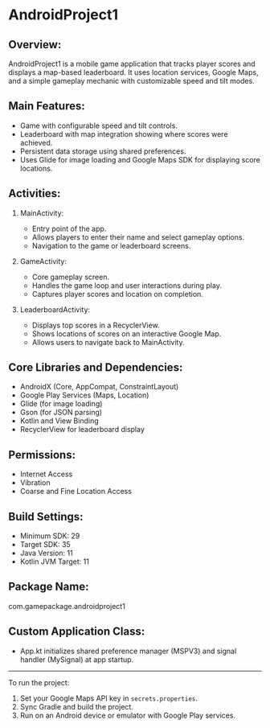 AndroidProject1
===============

Overview:
---------
AndroidProject1 is a mobile game application that tracks player scores and displays a map-based leaderboard. It uses location services, Google Maps, and a simple gameplay mechanic with customizable speed and tilt modes.

Main Features:
--------------
- Game with configurable speed and tilt controls.
- Leaderboard with map integration showing where scores were achieved.
- Persistent data storage using shared preferences.
- Uses Glide for image loading and Google Maps SDK for displaying score locations.

Activities:
-----------
1. MainActivity:
   - Entry point of the app.
   - Allows players to enter their name and select gameplay options.
   - Navigation to the game or leaderboard screens.

2. GameActivity:
   - Core gameplay screen.
   - Handles the game loop and user interactions during play.
   - Captures player scores and location on completion.

3. LeaderboardActivity:
   - Displays top scores in a RecyclerView.
   - Shows locations of scores on an interactive Google Map.
   - Allows users to navigate back to MainActivity.

Core Libraries and Dependencies:
-------------------------------
- AndroidX (Core, AppCompat, ConstraintLayout)
- Google Play Services (Maps, Location)
- Glide (for image loading)
- Gson (for JSON parsing)
- Kotlin and View Binding
- RecyclerView for leaderboard display

Permissions:
------------
- Internet Access
- Vibration
- Coarse and Fine Location Access

Build Settings:
---------------
- Minimum SDK: 29
- Target SDK: 35
- Java Version: 11
- Kotlin JVM Target: 11

Package Name:
-------------
com.gamepackage.androidproject1

Custom Application Class:
-------------------------
- App.kt initializes shared preference manager (MSPV3) and signal handler (MySignal) at app startup.

---

To run the project:
1. Set your Google Maps API key in `secrets.properties`.
2. Sync Gradle and build the project.
3. Run on an Android device or emulator with Google Play services.

